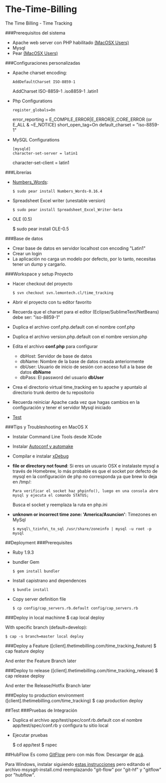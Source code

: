 The-Time-Billing
================

The Time Billing - Time Tracking


###Prerequisitos del sistema
- Apache web server con PHP habilitado [(MacOSX Users)][1]
- Mysql
- Pear [(MacOSX Users)][2]

###Configuraciones personalizadas
- Apache charset encoding:

      AddDefaultCharset ISO-8859-1
    AddCharset ISO-8859-1  .iso8859-1  .latin1

- Php Configurations

      register_globals=On
    error\_reporting = E\_COMPILE\_ERROR|E\_ERROR|E\_CORE_ERROR  (or E\_ALL & ~E\_NOTICE)
    short\_open\_tag=On
    default\_charset = "iso-8859-1"

- MySQL Configurations

      [mysqld]
      character-set-server = latin1
    character-set-client = latin1

###Librerías
* [Numbers_Words][3]:

      $ sudo pear install Numbers_Words-0.16.4

* Spreadsheet Excel writer (unestable version)

      $ sudo pear install Spreadsheet_Excel_Writer-beta

 * OLE (0.5)

      $ sudo pear install OLE-0.5

###Base de datos
* Crear base de datos en servidor localhost con encoding "Latin1"
* Crear un login
* La aplicación no carga un modelo por defecto, por lo tanto, necesitas tener un dump y cargarlo.

###Workspace y setup Proyecto
- Hacer checkout del proyecto

      $ svn checkout svn.lemontech.cl/time_tracking
- Abrir el proyecto con tu editor favorito
- Recuerda que el charset para el editor (Eclipse/SublimeText/NetBeans) debe ser: "iso-8859-1"
- Duplica el archivo conf.php.default con el nombre conf.php
- Duplica el archivo version.php.default con el nombre version.php
- Edita el archivo **conf.php** para configurar
  * dbHost: Servidor de base de datos
  * dbName: Nombre de la base de datos creada anteriormente
  * dbUser: Usuario de inicio de sesión con acceso full a la base de datos **dbName**
  * dbPass: El password del usuario **dbUser**
- Crea el directorio virtual time_tracking en tu apache y apuntalo al directorio trunk dentro de tu repositorio
- Recuerda reiniciar Apache cada vez que hagas cambios en la configuración y tener el servidor Mysql iniciado
- [Test][6]


###Tips y Troubleshooting en MacOS X
- Instalar Command Line Tools desde XCode
- Instalar [Autoconf y automake][4]
- Compilar e instalar [xDebug][5]

- **file or directory not found**: Si eres un usuario OSX e instalaste mysql a través de Homebrew, lo más probable es que el socket por defecto de mysql en la configuración de php no corresponda ya que brew lo deja en /tmp/:

      Para verificar el socket haz phpinfo(), luego en una consola abre mysql y ejecuta el comando STATUS;
    Busca el socket y reemplaza la ruta en php.ini

- **unknown or incorrect time zone: 'America/Asuncion'**: Timezones en MySql

      $ mysql\_tzinfo\_to_sql /usr/share/zoneinfo | mysql -u root -p mysql


##Deployment
###Prerequisites
  * Ruby 1.9.3
  * bundler Gem

        $ gem install bundler
  * Install capistrano and dependences

        $ bundle install

  * Copy server definition file

        $ cp config/cap_servers.rb.default config/cap_servers.rb

###Deploy in local machinne
    $ cap local deploy

  With  specific branch (default=develop):

    $ cap -s branch=master local deploy

###Deploy a Feature ([client].thetimebilling.com/time_tracking_feature)
    $ cap feature deploy

  And enter the Feature Branch later

###Deploy to release ([client].thetimebilling.com/time_tracking_release)
    $ cap release deploy

  And enter the Release/Hotfix Branch later

###Deploy to production environment ([client].thetimebilling.com/time_tracking)
    $ cap production deploy

##Test
###Pruebas de Integración
  * Duplica el archivo app/test/spec/conf.rb.default  con el nombre app/test/spec/conf.rb y configura tu sitio local
  * Ejecutar pruebas

      $ cd app/test
      $ rspec

##HubFlow
Es como [GitFlow][7] pero con más flow. Descargar de [acá][8].

Para Windows, instalar siguiendo [estas instrucciones][9] pero editando el archivo msysgit-install.cmd reemplazando "git-flow" por "git-hf" y "gitflow" por "hubflow".


[1]: https://gist.github.com/3867988
[2]: https://gist.github.com/3868074
[3]: http://pear.php.net/package/Numbers_Words
[4]: http://www.mattvsworld.com/blog/2010/02/install-the-latest-autoconf-and-automake-on-mac-os-10-6
[5]: http://xdebug.org/wizard.php
[6]: http://localhost/time_tracking
[7]: https://github.com/nvie/gitflow
[8]: https://github.com/datasift/gitflow
[9]: https://github.com/nvie/gitflow/wiki/Windows